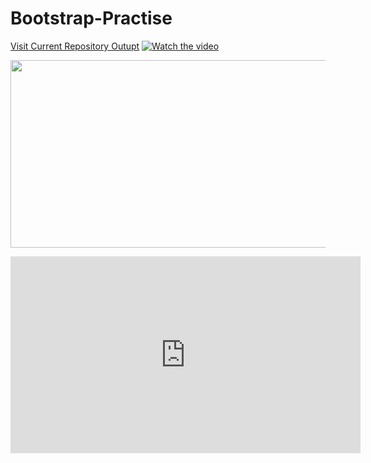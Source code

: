 # Bootstrap-Practise

[Visit Current Repository Outupt](https://ayushpateldeveloper.github.io/Bootstrap-Practise/)
[![Watch the video](https://img.youtube.com/vi/OK_JCtrrv-c?si=-hIW-WAc4ma_tIFD/hqdefault.jpg)](https://www.youtube.com/embed/OK_JCtrrv-c?si=-hIW-WAc4ma_tIFD)

[<img src="https://img.youtube.com/vi/OK_JCtrrv-c?si=-hIW-WAc4ma_tIFD>/hqdefault.jpg" width="600" height="300"
/>](https://www.youtube.com/embed/OK_JCtrrv-c?si=-hIW-WAc4ma_tIFD)


<iframe width="560" height="315" src="https://www.youtube-nocookie.com/embed/OK_JCtrrv-c?si=-hIW-WAc4ma_tIFD" title="YouTube video player" frameborder="0" allow="accelerometer; autoplay; clipboard-write; encrypted-media; gyroscope; picture-in-picture; web-share" allowfullscreen></iframe>

